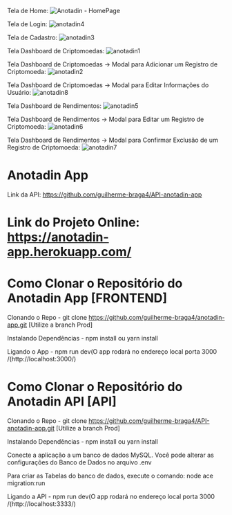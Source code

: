 
Tela de Home: 
![Anotadin - HomePage](https://user-images.githubusercontent.com/90586912/170794695-a3e46222-a41a-4907-8e74-9387c63d2957.png)

Tela de Login:
![anotadin4](https://user-images.githubusercontent.com/90586912/172060470-bd16fad9-81ef-43ea-b242-7ec1df064e62.png)

Tela de Cadastro: 
![anotadin3](https://user-images.githubusercontent.com/90586912/172060478-e33f98d4-14b0-46e0-8b7c-16d1d860b985.png)

Tela Dashboard de Criptomoedas: 
![anotadin1](https://user-images.githubusercontent.com/90586912/172055723-36057a7b-d6b2-4e26-b17c-019f04899b96.png)

Tela Dashboard de Criptomoedas -> Modal para Adicionar um Registro de Criptomoeda:
![anotadin2](https://user-images.githubusercontent.com/90586912/172060490-528f7ee0-cc1d-47e6-ae07-8d59b78364aa.png)

Tela Dashboard de Criptomoedas -> Modal para Editar Informações do Usuário:
![anotadin8](https://user-images.githubusercontent.com/90586912/172060576-9db66740-b95a-4359-bc2b-37dbd354a040.png)

Tela Dashboard de Rendimentos:
![anotadin5](https://user-images.githubusercontent.com/90586912/172060533-d64122dc-d6ce-4981-9e86-6c0a5ae79d5f.png)

Tela Dashboard de Rendimentos -> Modal para Editar um Registro de Criptomoeda:
![anotadin6](https://user-images.githubusercontent.com/90586912/172060499-2cac34c0-e926-4595-992d-9eff8d049fa1.png)

Tela Dashboard de Rendimentos -> Modal para Confirmar Exclusão de um Registro de Criptomoeda:
![anotadin7](https://user-images.githubusercontent.com/90586912/172060502-e0d06d8a-809c-4c2f-bc7c-be56fa7248ca.png)


# Anotadin App

Link da API: https://github.com/guilherme-braga4/API-anotadin-app

# Link do Projeto Online: https://anotadin-app.herokuapp.com/

# Como Clonar o Repositório do Anotadin App [FRONTEND]
Clonando o Repo - git clone https://github.com/guilherme-braga4/anotadin-app.git [Utilize a branch Prod] 

Instalando Dependências - npm install ou yarn install

Ligando o App - npm run dev(O app rodará no endereço local porta 3000 /(http://localhost:3000/)

# Como Clonar o Repositório do Anotadin API [API]

Clonando o Repo - git clone https://github.com/guilherme-braga4/API-anotadin-app.git [Utilize a branch Prod] 

Instalando Dependências - npm install ou yarn install

Conecte a aplicação a um banco de dados MySQL. Você pode alterar as configurações do Banco de Dados no arquivo .env

Para criar as Tabelas do banco de dados, execute o comando: node ace migration:run 

Ligando a API - npm run dev(O app rodará no endereço local porta 3000 /(http://localhost:3333/)


